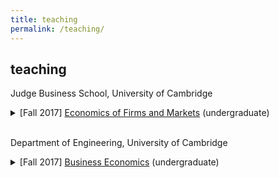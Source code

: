 ```yaml
---
title: teaching
permalink: /teaching/
---
```


## teaching

<!--
Department of Economics, University of Cambridge
<details>
<summary> [Fall 2018] <a href="http://www.econ.cam.ac.uk/graduate/mphil/modules/E100.pdf" target="_blank">Microeconomics</a> (graduate)</summary>
<p align="justify"> This course will cover the standard economic models of individual decision-making with and without uncertainty, models of consumer behaviour and producer behaviour under perfect competition and the Arrow-Debreu general equilibrium model.
The course is divided into three parts: choice theory (preferences, choice and utility), choice under uncertainty, and general equilibrium. </p>
</details>
<details>
<summary> [Spring 2019] <a href="http://www.econ.cam.ac.uk/graduate/mphil/modules/R101.pdf" target="_blank">Microeconomics II</a> (graduate)</summary>
<p align="justify"> This course aims to familiarise students with the basic tools of (mainly non-cooperative) game theory and to enable them to apply game-theoretic-skills to simple economic problems. The course will cover static games of complete and incomplete information, mechanism design with applications to auctions and contracts, dynamic games with perfect information, bargaining, repeated games, and dynamic games with imperfect/incomplete information. </p>
</details>
<details>
<summary> [Fall 2018, Spring 2019] <a href="http://www.econ.cam.ac.uk/ba/outlines/Part_IIB_Paper_4.pdf" target="_blank"> Economic Theory and Analysis</a> (undergraduate)</summary>
<p align="justify"> The paper introduces some of the most important concepts and methods of economic theory. It aims
to show how economic models are formulated, and their implications derived; and to acquaint
participants with a number of particularly important models in economics.
The course is divided into three parts: game theory, general equilibrium theory, and networks and experiments. </p>
</details> <br>
-->


Judge Business School, University of Cambridge
<details>
<summary> [Fall 2017] <a href="https://www.jbs.cam.ac.uk/programmes/undergraduate/programme-overview/core-courses/" target="_blank">Economics of Firms and Markets</a> (undergraduate)</summary>
<p align="justify"> The course shows how business economics may be used to explain and predict phenomena relating to markets and firms, and explores some of the possible uses of business economics in the analysis of management problems and in managerial decision-making. The course covers basic microeconomics and introduces macroeconomics. </p>
</details> <br>


Department of Engineering, University of Cambridge
<details>
<summary> [Fall 2017] <a href="http://teaching.eng.cam.ac.uk/content/engineering-tripos-part-iia-3e1-business-economics-2017-18" target="_blank">Business Economics</a> (undergraduate)</summary>
<p align="justify"> The aims of the course are to introduce students to the use of economics to understand the operation and decisions of businesses, their industrial environment and the macroeconomy. Specific topics that are covered include consumer theory, theory of the firm and different market structures, game theory, and welfare economics. </p>
</details>
